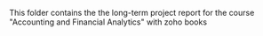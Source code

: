 This folder contains the the long-term project report for the course "Accounting and Financial Analytics" with zoho books
